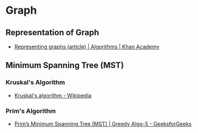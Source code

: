 # Graph

## Representation of Graph

* [Representing graphs (article) | Algorithms | Khan Academy](https://www.khanacademy.org/computing/computer-science/algorithms/graph-representation/a/representing-graphs)

## Minimum Spanning Tree (MST)

### Kruskal's Algorithm

* [Kruskal's algorithm - Wikipedia](https://en.wikipedia.org/wiki/Kruskal%27s_algorithm)

### Prim's Algorithm

* [Prim’s Minimum Spanning Tree (MST) | Greedy Algo-5 - GeeksforGeeks](https://www.geeksforgeeks.org/prims-minimum-spanning-tree-mst-greedy-algo-5/)
